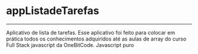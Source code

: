 # appListadeTarefas
-----
Aplicativo de lista de tarefas.
Esse aplicativo foi feito para colocar em prática todos os conhecimentos adquiridos até as aulas de array do curso Full Stack javascript da OneBitCode.
Javascript puro
